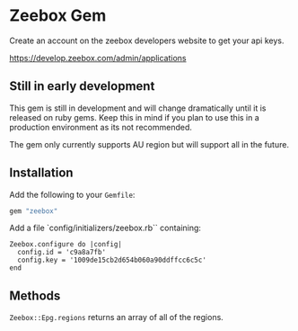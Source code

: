 # Zeebox Gem

Create an account on the zeebox developers website to get your api keys.

https://develop.zeebox.com/admin/applications

## Still in early development

This gem is still in development and will change dramatically until it is released on ruby gems. Keep this in mind if you plan to use this in a production environment as its not recommended.

The gem only currently supports AU region but will support all in the future.

## Installation

Add the following to your `Gemfile`:

```ruby
gem "zeebox"
```

Add a file `config/initializers/zeebox.rb`` containing:

```
Zeebox.configure do |config|
  config.id = 'c9a8a7fb'
  config.key = '1009de15cb2d654b060a90ddffcc6c5c'
end
```

## Methods

``Zeebox::Epg.regions`` returns an array of all of the regions.

